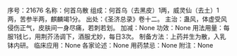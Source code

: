 序号：21676
名称：何首乌散
组成：何首乌（去黑皮）1两，威灵仙（去土）1两，苦参半两，麒麟竭1分。
出处：《圣济总录》卷十二。
主治：蛊风，体虚受风侵伤正气，皮肤间一身尽痛，若刺若划。
加减：None
功效：None
用法用量：每服1钱匕，用荆芥汤调下，酒服尤妙，每日3次。
制备方法：上药并生为散，入乳钵内研。
临床应用：None
各家论述：None
用药禁忌：None
附注：None
